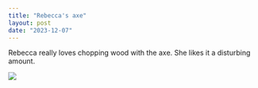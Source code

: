 ```yaml
---
title: "Rebecca's axe"
layout: post
date: "2023-12-07"
---
```


Rebecca really loves chopping wood with the axe. She likes it a disturbing amount.

![](/assets/images/2023/img-20231207-wa00068166642934701324674-768x1024.jpg)
